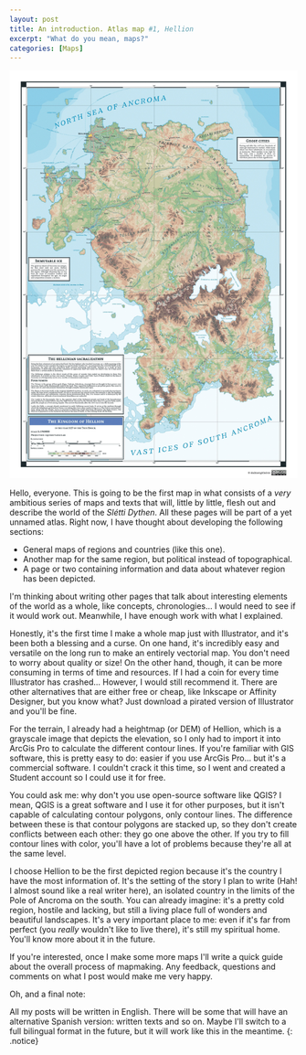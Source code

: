 ```yaml
---
layout: post
title: An introduction. Atlas map #1, Hellion
excerpt: "What do you mean, maps?"
categories: [Maps]
---
```

![Click here to see the map.](https://raw.githubusercontent.com/skalimoi/skalimoi.github.io/master/_assets/MAP-1.jpg)

Hello, everyone. This is going to be the first map in what consists of a *very* ambitious series of maps and texts that will, little by little, flesh out and describe the world of the *Slétti Dythen*. All these pages will be part of a yet unnamed atlas. Right now, I have thought about developing the following sections:

- General maps of regions and countries (like this one).
- Another map for the same region, but political instead of topographical.
- A page or two containing information and data about whatever region has been depicted.

I'm thinking about writing other pages that talk about interesting elements of the world as a whole, like concepts, chronologies... I would need to see if it would work out. Meanwhile, I have enough work with what I explained.

Honestly, it's the first time I make a whole map just with Illustrator, and it's been both a blessing and a curse. On one hand, it's incredibly easy and versatile on the long run to make an entirely vectorial map. You don't need to worry about quality or size! On the other hand, though, it can be more consuming in terms of time and resources. If I had a coin for every time Illustrator has crashed... However, I would still recommend it. There are other alternatives that are either free or cheap, like Inkscape or Affinity Designer, but you know what? Just download a pirated version of Illustrator and you'll be fine.

For the terrain, I already had a heightmap (or DEM) of Hellion, which is a grayscale image that depicts the elevation, so I only had to import it into ArcGis Pro to calculate the different contour lines. If you're familiar with GIS software, this is pretty easy to do: easier if you use ArcGis Pro... but it's a commercial software. I couldn't crack it this time, so I went and created a Student account so I could use it for free. 

You could ask me: why don't you use open-source software like QGIS? I mean, QGIS is a great software and I use it for other purposes, but it isn't capable of calculating contour polygons, only contour lines. The difference between these is that contour polygons are stacked up, so they don't create conflicts between each other: they go one above the other. If you try to fill contour lines with color, you'll have a lot of problems because they're all at the same level.

I choose Hellion to be the first depicted region because it's the country I have the most information of. It's the setting of the story I plan to write (Hah! I almost sound like a real writer here), an isolated country in the limits of the Pole of Ancroma on the south. You can already imagine: it's a pretty cold region, hostile and lacking, but still a living place full of wonders and beautiful landscapes. It's a very important place to me: even if it's far from perfect (you *really* wouldn't like to live there), it's still my spiritual home. You'll know more about it in the future.

If you're interested, once I make some more maps I'll write a quick guide about the overall process of mapmaking. Any feedback, questions and comments on what I post would make me very happy.

Oh, and a final note:

All my posts will be written in English. There will be some that will have an alternative Spanish version: written texts and so on. Maybe I'll switch to a full bilingual format in the future, but it will work like this in the meantime.
{: .notice}

